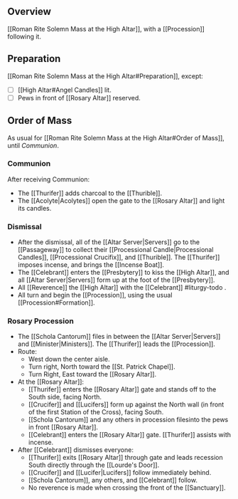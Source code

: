 ## Overview
[[Roman Rite Solemn Mass at the High Altar]], with a [[Procession]] following it.

## Preparation
[[Roman Rite Solemn Mass at the High Altar#Preparation]], except:
- [ ] [[High Altar#Angel Candles]] lit.
- [ ] Pews in front of [[Rosary Altar]] reserved.

## Order of Mass
As usual for [[Roman Rite Solemn Mass at the High Altar#Order of Mass]], until _Communion_.

### Communion
After receiving Communion:
- The [[Thurifer]] adds charcoal to the [[Thurible]].
- The [[Acolyte|Acolytes]] open the gate to the [[Rosary Altar]] and light its candles.
### Dismissal
- After the dismissal, all of the [[Altar Server|Servers]] go to the [[Passageway]] to collect their [[Processional Candle|Processional Candles]], [[Processional Crucifix]], and [[Thurible]]. The [[Thurifer]] imposes incense, and brings the [[Incense Boat]].
- The [[Celebrant]] enters the [[Presbytery]] to kiss the [[High Altar]], and all [[Altar Server|Servers]] form up at the foot of the [[Presbytery]].
- All [[Reverence]] the [[High Altar]] with the [[Celebrant]] #liturgy-todo .
- All turn and begin the [[Procession]], using the usual [[Procession#Formation]].
### Rosary Procession
- The [[Schola Cantorum]] files in between the [[Altar Server|Servers]] and [[Minister|Ministers]]. The [[Thurifer]] leads the [[Procession]].
- Route:
	- West down the center aisle.
	- Turn right, North toward the [[St. Patrick Chapel]].
	- Turn Right, East toward the [[Rosary Altar]].
- At the [[Rosary Altar]]:
	- [[Thurifer]] enters the [[Rosary Altar]] gate and stands off to the South side, facing North.
	- [[Crucifer]] and [[Lucifers]] form up against the North wall (in front of the first Station of the Cross), facing South.
	- [[Schola Cantorum]] and any others in procession filesinto the pews in front [[Rosary Altar]].
	- [[Celebrant]] enters the [[Rosary Altar]] gate. [[Thurifer]] assists with incense.
- After [[Celebrant]] dismisses everyone:
	- [[Thurifer]] exits [[Rosary Altar]] through gate and leads recession South directly through the [[Lourde's Door]].
	- [[Crucifer]] and [[Lucifer|Lucifers]] follow immediately behind.
	- [[Schola Cantorum]], any others, and [[Celebrant]] follow.
	- No reverence is made when crossing the front of the [[Sanctuary]].
